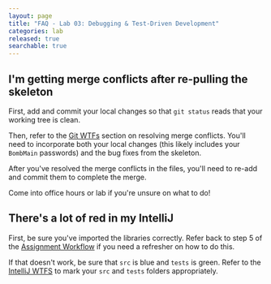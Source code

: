 ```yaml
---
layout: page
title: "FAQ - Lab 03: Debugging & Test-Driven Development"
categories: lab
released: true
searchable: true
---
```


## I'm getting merge conflicts after re-pulling the skeleton

First, add and commit your local changes so that `git status` reads that your working
tree is clean.

Then, refer to the [Git WTFs](../../guides/git/wtfs) section on resolving merge
conflicts. You'll need to incorporate both your local changes (this likely
includes your `BombMain` passwords) and the bug fixes
from the skeleton.

After you've resolved the merge conflicts in the files, you'll need to re-add and commit them
to complete the merge.

Come into office hours or lab if you're unsure on what to do!


## There's a lot of red in my IntelliJ

First, be sure you've imported the libraries correctly. Refer back to step 5 of the
[Assignment Workflow](../../../materials/guides/assignment-workflow/#opening-in-intellij)
if you need a refresher on how to do this.

If that doesn't work, be sure that `src` is blue and `tests` is green. Refer to
the [IntelliJ WTFS](../../../materials/guides/intellij/wtfs/#i-cant-run-my-java-filefiles-dont-show-up-as-java-files)
to mark your `src` and `tests` folders appropriately.


